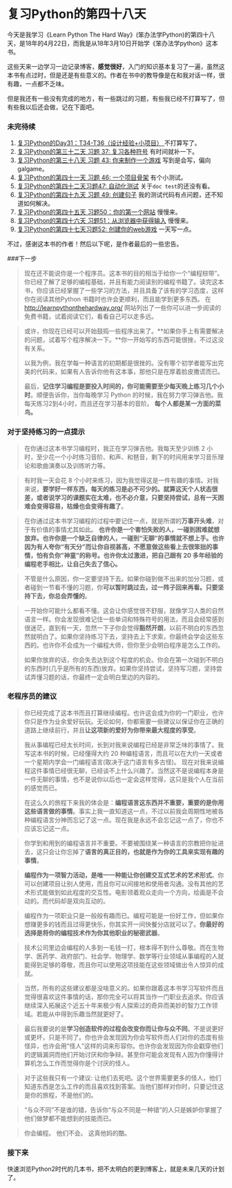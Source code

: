 # 复习Python的第四十八天
今天是我学习《Learn Python The Hard Way》(笨办法学Python)的第四十八天，是18年的4月22日，而我是从18年3月10日开始学《笨办法学python》这本书。

这些天来一边学习一边记录博客，**感觉很好**，入门的知识基本复习了一遍，虽然这本书有点过时，但是还是有些意义的。作者在书中的教导像是在和我对话一样，很有趣，一点都不乏味。

但是我还有一些没有完成的地方，有一些跳过的习题，有些我已经不打算写了，但有些我以后还会做，记在下面吧。

### 未完待续
1. [复习Python的Day31：T34-T36（设计经验+小项目）
](https://blog.csdn.net/myrealization/article/details/79937536) 不打算写了。
2. [复习Python的第三十二天 习题 37: 复习各种符号](https://blog.csdn.net/myrealization/article/details/79936222) 有时间就补一下。
3. [复习Python的第三十八天 习题 43: 你来制作一个游戏](https://blog.csdn.net/myrealization/article/details/79964334) 写到是会写，偏向galgame。
4. [复习Python的第四十一天 习题 46: 一个项目骨架](https://blog.csdn.net/myrealization/article/details/79983380) 有个小测试。
5. [复习Python的第四十二天习题47: 自动化测试](https://blog.csdn.net/myrealization/article/details/79999141) 关于`doc test`的还没有看。
6. [复习Python的第四十九天 习题 49: 创建句子](https://blog.csdn.net/myrealization/article/details/80003531) 我的测试代码有点问题，还不知道如何解决。
7. [复习Python的第四十五天 习题50：你的第一个网站](https://blog.csdn.net/myrealization/article/details/79995269) 慢慢来。
8.  [复习Python的第四十六天 习题51：从浏览器中获得输入](https://blog.csdn.net/myrealization/article/details/80004329) 慢慢来。
9. [复习Python的第四十七天习题52: 创建你的web游戏](https://blog.csdn.net/myRealization/article/details/80027868) 一天写一点。

不过，感谢这本书的作者！然后以下呢，是作者最后的一些忠告。

###下一步
>现在还不能说你是一个程序员。这本书的目的相当于给你一个“编程棕带”。你已经了解了足够的编程基础，并且有能力阅读别的编程书籍了。读完这本书，你应该已经掌握了一些学习的方法，并且具备了该有的学习态度，这样你在阅读其他Python 书籍时也许会更顺利，而且能学到更多东西。
>在 http://learnpythonthehardway.org/ 网站列出了一些你可以进一步阅读的免费书籍，试着阅读它们，看看自己可以走多远。

>或许，你现在已经可以开始鼓捣一些程序出来了。**如果你手上有需要解决的问题，试着写个程序解决一下。**你一开始写的东西可能很挫，不过这没有关系。
>
>以我为例，我在学每一种语言的初期都是很挫的。没有哪个初学者能写出完美的代码来，如果有人告诉你他有这本事，那他只是在厚着脸皮撒谎而已。
>
>最后，**记住学习编程是要投入时间的，你可能需要至少每天晚上练习几个小时**。顺便告诉你，当你每晚学习 Python 的时候，我在努力学习弹吉他。我每天练习2到4小时，而且还在学习基本的音阶。
>**每个人都是某一方面的菜鸟。**

### 对于坚持练习的一点提示
> 在你通过这本书学习编程时，我正在学习弹吉他。我每天至少训练 2 小时，至少花一个小时练习音阶、和声、和琶音，剩下的时间用来学习音乐理论和歌曲演奏以及训练听力等。

> 有时我一天会花 8 个小时来练习，因为我觉得这是一件有趣的事情。对我来说，**要学好一样东西，每天的练习是必不可少的。就算这天个人状态很差，或者说学习的课题实在太难，也不必介意，只要坚持尝试，总有一天困难会变得容易，枯燥也会变得有趣了**。

>在你通过这本书学习编程的过程中要记住一点，就是所谓的**万事开头难**，对于有价值的事情尤其如此。
>**也许你是一个害怕失败的人，一碰到困难就想放弃。也许你是一个缺乏自律的人，一碰到“无聊”的事情就不想上手。也许因为有人夸你“有天分”而让你自视甚高，不愿意做这些看上去很笨拙的事情，怕有负你”神童”的称号。也许你太过激进，把自己跟有 20 多年经验的编程老手相比，让自己失去了信心。**

>不管是什么原因，你一定要坚持下去。如果你碰到做不出来的加分习题，或者碰到一节看不懂的习题，你**可以暂时跳过去，过一阵子回来再看。只要坚持下去，你总会弄懂的**。

>一开始你可能什么都看不懂。这会让你感觉很不舒服，就像学习人类的自然语言一样。你会发现很难记住一些单词和特殊符号的用法，而且会经常感到很迷茫，直到有一天，忽然一下子你会觉得**豁然开朗**，以前不明白的东西忽然就明白了。如果你坚持练习下去，坚持去上下求索，你最终会学会这些东西的。也许你不会成为一个编程大师，但你至少会明白程序是怎么工作的。
>
>如果你放弃的话，你会失去达到这个程度的机会。你会在第一次碰到不明白的东西时(几乎是所有的东西)放弃。如果你坚持尝试，坚持写习题，坚持尝试弄懂习题的话，你最终一定会明白里边的内容的。

### 老程序员的建议
>你已经完成了这本书而且打算继续编程。也许这会成为你的一门职业，也许你只是作为业余爱好玩玩。无论如何，你都需要一些建议以保证你在正确的道路上继续前行，并且**让这项新的爱好为你带来最大程度的享受**。
>
>我从事编程已经太长时间，长到对我来说编程已经是非常乏味的事情了。我写这本书的时候，已经懂得大约 20 种编程语言，而且可以在大约一天或者一个星期内学会一门编程语言(取决于这门语言有多古怪)。
>现在对我来说编程这件事情已经很无聊，已经谈不上什么兴趣了。当然这不是说编程本身是一件无聊的事情，也不是说你以后也一定会这样觉得，这只是我个人在当前的感觉而已。
>
>在这么久的旅程下来我的体会是：**编程语言这东西并不重要，重要的是你用这些语言做的事情**。事实上我一直知道这一点，不过以前我会周期性地被各种编程语言分神而忘记了这一点。现在我是永远不会忘记这一点了，你也不应该忘记这一点。

>你学到和用到的编程语言并不重要。不要被围绕某一种语言的宗教把你扯进去，这只会让你忘掉了**语言的真正目的，也就是作为你的工具来实现有趣的事情**。

>**编程作为一项智力活动，是唯一一种能让你创建交互式艺术的艺术形式**。你可以创建项目让别人使用，而且你可以间接地和使用者沟通。没有其他的艺术形式能做到如此程度的交互性。电影领着观众走向一个方向，绘画是不会动的。而代码却是双向互动的。

>编程作为一项职业只是一般般有趣而已。编程可能是一份好工作，但如果你想赚更多的钱而且过得更快乐，你其实开一间快餐分店就可以了。**你最好的选择是将你的编程技术作为你其他职业的秘密武器**。

>技术公司里边会编程的人多到一毛钱一打，根本得不到什么尊敬。而在生物学、医药学、政府部门、社会学、物理学、数学等行业领域从事编程的人就能得到足够的尊敬，而且你可以使用这项技能在这些领域做出令人惊异的成就。

>当然，所有的这些建议都是没啥意义的。如果你跟着这本书学习写软件而且觉得很喜欢这件事情的话，那你完全可以将其当作一门职业去追求。你应该继续深入拓展这个近五十年来极少有人探索过的奇异而美妙的智力工作领域。若能从中得到乐趣当然就更好了。

>最后我要说的是**学习创造软件的过程会改变你而让你与众不同**。不是说更好或更坏，只是不同了。你也许会发现因为你会写软件而人们对你的态度有些怪异，也许会用“怪人”这样的词来形容你。也许你会发现因为你会戳穿他们的逻辑漏洞而他们开始讨厌和你争辩。甚至你可能会发现有人因为你懂得计算机怎么工作而觉得你是个讨厌的怪人。

>对于这些我只有一个建议: 让他们去死吧。这个世界需要更多的怪人，他们知道东西是怎么工作的而且喜欢找到答案。当他们那样对你时，只要记住这是你的旅程，不是他们的。

>“与众不同”不是谁的错，告诉你“与众不同是一种错”的人只是嫉妒你掌握了他们做梦都不能想到的技能而已。

>你会编程。
>他们不会。
>这真他妈的酷。

### 接下来
快速浏览Python2时代的几本书，把不太明白的更到博客上，就是未来几天的计划了。